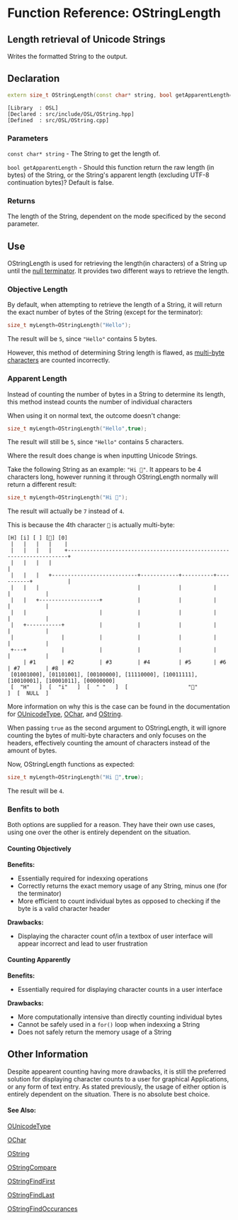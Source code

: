 # Function Reference: OStringLength
## Length retrieval of Unicode Strings
Writes the formatted String to the output.

## Declaration
```cpp
extern size_t OStringLength(const char* string, bool getApparentLength=false);
```
```
[Library  : OSL]
[Declared : src/include/OSL/OString.hpp]
[Defined  : src/OSL/OString.cpp]
```

### Parameters
`const char* string` - The String to get the length of.

`bool getApparentLength` - Should this function return the raw length (in bytes) of the String,
or the String's apparent length (excluding UTF-8 continuation bytes)? Default is false.

### Returns
The length of the String, dependent on the mode specificed by the second parameter.

## Use
OStringLength is used for retrieving the length(in characters) of a String up until the [null terminator](https://en.wikipedia.org/wiki/Null-terminated_string).
It provides two different ways to retrieve the length.

### Objective Length
By default, when attempting to retrieve the length of a String, it will return the exact number of bytes of the String (except for the terminator):
```cpp
size_t myLength=OStringLength("Hello");
```
The result will be `5`, since `"Hello"` contains 5 bytes.

However, this method of determining String length is flawed, as [multi-byte characters](https://github.com/RosettaHS/OrionAPI/blob/main/docs/Type%20Reference/OUnicodeType.md#multi-byte-unicode-characters)
are counted incorrectly.

### Apparent Length
Instead of counting the number of bytes in a String to determine its length, this method instead counts the number of individual characters

When using it on normal text, the outcome doesn't change:
```cpp
size_t myLength=OStringLength("Hello",true);
```
The result will still be `5`, since `"Hello"` contains 5 characters.

Where the result does change is when inputting Unicode Strings.

Take the following String as an example: `"Hi 👋"`. It appears to be 4 characters long, however running it through OStringLength normally will return a different result:
```cpp
size_t myLength=OStringLength("Hi 👋");
```
The result will actually be `7` instead of `4`.

This is because the 4th character `👋` is actually multi-byte:
```
[H] [i] [ ] [👋] [0]
 |   |   |   |    |
 |   |   |   |    +----------------------------------------------------------------------+
 |   |   |   |                                                                           |
 |   |   |   +---------------------------+------------+----------+-----------+           |
 |   |   |                               |            |          |           |           |
 |   |   +-------------------+           |            |          |           |           |
 |   |                       |           |            |          |           |           |
 |   +-----------+           |           |            |          |           |           |
 |               |           |           |            |          |           |           |
 +---+           |           |           |            |          |           |           |
     | #1        | #2        | #3        | #4         | #5       | #6        | #7        | #8
 [01001000], [01101001], [00100000], [11110000], [10011111], [10010001], [10001011], [00000000]
 [  "H"   ]  [  "i"   ]  [  " "   ]  [                   "👋"                     ]  [  NULL  ]
```
More information on why this is the case can be found in the documentation for [OUnicodeType](https://github.com/RosettaHS/OrionAPI/blob/main/docs/Type%20Reference/OUnicodeType.md), [OChar](https://github.com/RosettaHS/OrionAPI/blob/main/docs/Type%20Reference/OChar.md), and [OString](https://github.com/RosettaHS/OrionAPI/blob/main/docs/Type%20Reference/OString.md#unicode-support).

When passing `true` as the second argument to OStringLength, it will ignore counting the bytes of multi-byte characters and only focuses on the headers,
effectively counting the amount of characters instead of the amount of bytes.

Now, OStringLength functions as expected:
```cpp
size_t myLength=OStringLength("Hi 👋",true);
```
The result will be `4`.

### Benfits to both
Both options are supplied for a reason. They have their own use cases, using one over the other is entirely dependent on the situation.

#### Counting Objectively
**Benefits:**

* Essentially required for indexxing operations
* Correctly returns the exact memory usage of any String, minus one (for the terminator)
* More efficient to count individual bytes as opposed to checking if the byte is a valid character header

**Drawbacks:**

* Displaying the character count of/in a textbox of user interface will appear incorrect and lead to user frustration

#### Counting Apparently
**Benefits:**

* Essentially required for displaying character counts in a user interface

**Drawbacks:**

* More computationally intensive than directly counting individual bytes
* Cannot be safely used in a `for()` loop when indexxing a String
* Does not safely return the memory usage of a String

## Other Information
Despite appearent counting having more drawbacks, it is still the preferred solution for displaying character counts to a user for graphical Applications, or any form of text entry.
As stated previously, the usage of either option is entirely dependent on the situation. There is no absolute best choice.

#### See Also:
[OUnicodeType](https://github.com/RosettaHS/OrionAPI/blob/main/docs/Type%20Reference/OUnicodeType.md)

[OChar](https://github.com/RosettaHS/OrionAPI/blob/main/docs/Type%20Reference/OChar.md)

[OString](https://github.com/RosettaHS/OrionAPI/blob/main/docs/Type%20Reference/OString.md)

[OStringCompare](https://github.com/RosettaHS/OrionAPI/blob/main/docs/Function%20Reference/OStringCompare.md)

[OStringFindFirst](https://github.com/RosettaHS/OrionAPI/blob/main/docs/Function%20Reference/OStringFindFirst.md)

[OStringFindLast](https://github.com/RosettaHS/OrionAPI/blob/main/docs/Function%20Reference/OStringFindLast.md)

[OStringFindOccurances](https://github.com/RosettaHS/OrionAPI/blob/main/docs/Function%20Reference/OStringFindOccurances.md)